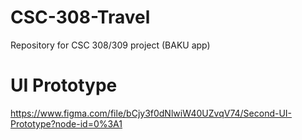 # CSC-308-Travel
Repository for CSC 308/309 project (BAKU app)

# UI Prototype
https://www.figma.com/file/bCjy3f0dNlwiW40UZvqV74/Second-UI-Prototype?node-id=0%3A1
